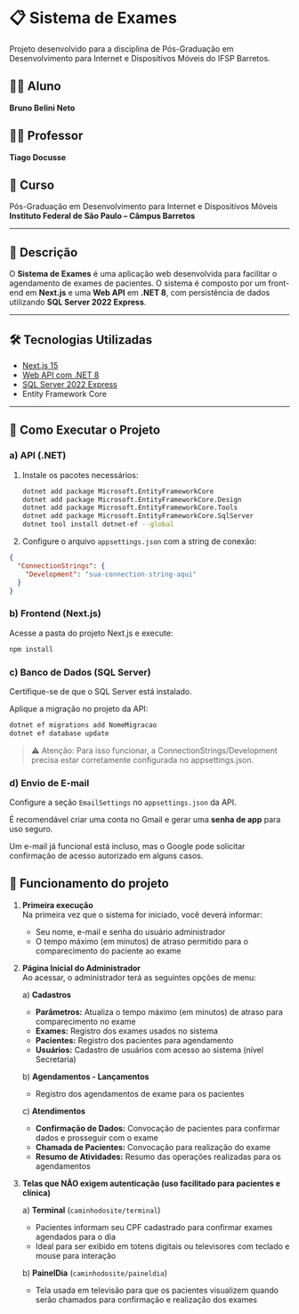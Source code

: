 # 📋 Sistema de Exames

Projeto desenvolvido para a disciplina de Pós-Graduação em Desenvolvimento para Internet e Dispositivos Móveis do IFSP Barretos.

## 👨‍💻 Aluno

**Bruno Belini Neto**

## 👨‍🏫 Professor

**Tiago Docusse**

## 🏫 Curso

Pós-Graduação em Desenvolvimento para Internet e Dispositivos Móveis  
**Instituto Federal de São Paulo – Câmpus Barretos**

---

## 📌 Descrição

O **Sistema de Exames** é uma aplicação web desenvolvida para facilitar o agendamento de exames de pacientes. O sistema é composto por um front-end em **Next.js** e uma **Web API** em **.NET 8**, com persistência de dados utilizando **SQL Server 2022 Express**.

---

## 🛠️ Tecnologias Utilizadas

- [Next.js 15](https://nextjs.org/)
- [Web API com .NET 8](https://learn.microsoft.com/aspnet/core/web-api)
- [SQL Server 2022 Express](https://www.microsoft.com/pt-br/sql-server/sql-server-downloads)
- Entity Framework Core

---

## 🚀 Como Executar o Projeto

### a) API (.NET)

1. Instale os pacotes necessários:

   ```bash
   dotnet add package Microsoft.EntityFrameworkCore
   dotnet add package Microsoft.EntityFrameworkCore.Design
   dotnet add package Microsoft.EntityFrameworkCore.Tools
   dotnet add package Microsoft.EntityFrameworkCore.SqlServer
   dotnet tool install dotnet-ef --global
   ```

2. Configure o arquivo `appsettings.json` com a string de conexão:

```json
{
  "ConnectionStrings": {
    "Development": "sua-connection-string-aqui"
  }
}
```

### b) Frontend (Next.js)

Acesse a pasta do projeto Next.js e execute:

```bash
npm install
```

### c) Banco de Dados (SQL Server)

Certifique-se de que o SQL Server está instalado.

Aplique a migração no projeto da API:

```bash
dotnet ef migrations add NomeMigracao
dotnet ef database update

```

> ⚠️ Atenção: Para isso funcionar, a ConnectionStrings/Development precisa estar corretamente configurada no appsettings.json.

### d) Envio de E-mail

Configure a seção `EmailSettings` no `appsettings.json` da API.

É recomendável criar uma conta no Gmail e gerar uma **senha de app** para uso seguro.

Um e-mail já funcional está incluso, mas o Google pode solicitar confirmação de acesso autorizado em alguns casos.

## 🚗 Funcionamento do projeto

1. **Primeira execução**  
   Na primeira vez que o sistema for iniciado, você deverá informar:

   - Seu nome, e-mail e senha do usuário administrador
   - O tempo máximo (em minutos) de atraso permitido para o comparecimento do paciente ao exame

2. **Página Inicial do Administrador**  
   Ao acessar, o administrador terá as seguintes opções de menu:

   a) **Cadastros**

   - **Parâmetros:** Atualiza o tempo máximo (em minutos) de atraso para comparecimento no exame
   - **Exames:** Registro dos exames usados no sistema
   - **Pacientes:** Registro dos pacientes para agendamento
   - **Usuários:** Cadastro de usuários com acesso ao sistema (nível Secretaria)

   b) **Agendamentos - Lançamentos**

   - Registro dos agendamentos de exame para os pacientes

   c) **Atendimentos**

   - **Confirmação de Dados:** Convocação de pacientes para confirmar dados e prosseguir com o exame
   - **Chamada de Pacientes:** Convocação para realização do exame
   - **Resumo de Atividades:** Resumo das operações realizadas para os agendamentos

3. **Telas que NÃO exigem autenticação (uso facilitado para pacientes e clínica)**

   a) **Terminal** (`caminhodosite/terminal`)

   - Pacientes informam seu CPF cadastrado para confirmar exames agendados para o dia
   - Ideal para ser exibido em totens digitais ou televisores com teclado e mouse para interação

   b) **PainelDia** (`caminhodosite/paineldia`)

   - Tela usada em televisão para que os pacientes visualizem quando serão chamados para confirmação e realização dos exames
